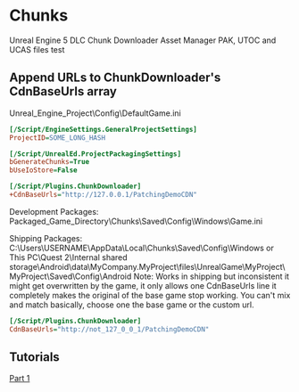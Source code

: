 # Chunks
Unreal Engine 5 DLC Chunk Downloader Asset Manager PAK, UTOC and UCAS files test

## Append URLs to ChunkDownloader's CdnBaseUrls array

Unreal_Engine_Project\Config\DefaultGame.ini

```ini
[/Script/EngineSettings.GeneralProjectSettings]
ProjectID=SOME_LONG_HASH

[/Script/UnrealEd.ProjectPackagingSettings]
bGenerateChunks=True
bUseIoStore=False

[/Script/Plugins.ChunkDownloader]
+CdnBaseUrls="http://127.0.0.1/PatchingDemoCDN"
```

Development Packages:
Packaged_Game_Directory\Chunks\Saved\Config\Windows\Game.ini

Shipping Packages: C:\Users\USERNAME\AppData\Local\Chunks\Saved\Config\Windows or This PC\Quest 2\Internal shared storage\Android\data\MyCompany.MyProject\files\UnrealGame\MyProject\MyProject\Saved\Config\Android
Note: Works in shipping but inconsistent it might get overwritten by the game, it only allows one CdnBaseUrls line it completely makes the original of the base game stop working. You can't mix and match basically, choose one the base game or the custom url. 

```ini
[/Script/Plugins.ChunkDownloader]
CdnBaseUrls="http://not_127_0_0_1/PatchingDemoCDN"


```

## Tutorials
[Part 1](https://youtu.be/Lb3QNm7b6nQ?si=QMZpKzRoBZeh7bL0)
